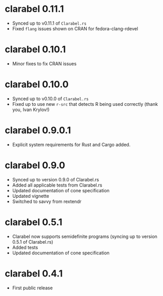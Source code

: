 # clarabel 0.11.1

- Synced up to v0.11.1 of `Clarabel.rs`
- Fixed `flang` issues shown on CRAN for fedora-clang-rdevel

# clarabel 0.10.1

- Minor fixes to fix CRAN issues

# clarabel 0.10.0

- Synced up to v0.10.0 of `Clarabel.rs`
- Fixed up to use new `r-src` that detects R being used correctly (thank you, Ivan Krylov!)

# clarabel 0.9.0.1

- Explicit system requirements for Rust and Cargo added.

# clarabel 0.9.0

- Synced up to version 0.9.0 of Clarabel.rs
- Added all applicable tests from Clarabel.rs
- Updated documentation of cone specification
- Updated vignette
- Switched to savvy from rextendr

# clarabel 0.5.1

- Clarabel now supports semidefinite programs (syncing up to version 0.5.1 of Clarabel.rs)
- Added tests
- Updated documentation of cone specification

# clarabel 0.4.1

- First public release
